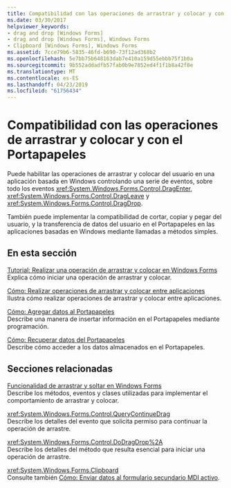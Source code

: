 ```yaml
---
title: Compatibilidad con las operaciones de arrastrar y colocar y con el Portapapeles
ms.date: 03/30/2017
helpviewer_keywords:
- drag and drop [Windows Forms]
- drag and drop [Windows Forms], Windows Forms
- Clipboard [Windows Forms], Windows Forms
ms.assetid: 7cce79b6-5835-46fd-b690-73f12ad368b2
ms.openlocfilehash: 5e7bb75b648163dab7e410a159d55ebbb75f1b0a
ms.sourcegitcommit: 9b552addadfb57fab0b9e7852ed4f1f1b8a42f8e
ms.translationtype: MT
ms.contentlocale: es-ES
ms.lasthandoff: 04/23/2019
ms.locfileid: "61756434"
---
```

# <a name="drag-and-drop-operations-and-clipboard-support"></a>Compatibilidad con las operaciones de arrastrar y colocar y con el Portapapeles
Puede habilitar las operaciones de arrastrar y colocar del usuario en una aplicación basada en Windows controlando una serie de eventos, sobre todo los eventos <xref:System.Windows.Forms.Control.DragEnter>, <xref:System.Windows.Forms.Control.DragLeave> y <xref:System.Windows.Forms.Control.DragDrop>.  
  
 También puede implementar la compatibilidad de cortar, copiar y pegar del usuario, y la transferencia de datos del usuario en el Portapapeles en las aplicaciones basadas en Windows mediante llamadas a métodos simples.  
  
## <a name="in-this-section"></a>En esta sección  
 [Tutorial: Realizar una operación de arrastrar y colocar en Windows Forms](walkthrough-performing-a-drag-and-drop-operation-in-windows-forms.md)  
 Explica cómo iniciar una operación de arrastrar y colocar.  
  
 [Cómo: Realizar operaciones de arrastrar y colocar entre aplicaciones](how-to-perform-drag-and-drop-operations-between-applications.md)  
 Ilustra cómo realizar operaciones de arrastrar y colocar entre aplicaciones.  
  
 [Cómo: Agregar datos al Portapapeles](how-to-add-data-to-the-clipboard.md)  
 Describe una manera de insertar información en el Portapapeles mediante programación.  
  
 [Cómo: Recuperar datos del Portapapeles](how-to-retrieve-data-from-the-clipboard.md)  
 Describe cómo acceder a los datos almacenados en el Portapapeles.  
  
## <a name="related-sections"></a>Secciones relacionadas  
 [Funcionalidad de arrastrar y soltar en Windows Forms](../drag-and-drop-functionality-in-windows-forms.md)  
 Describe los métodos, eventos y clases utilizadas para implementar el comportamiento de arrastrar y colocar.  
  
 <xref:System.Windows.Forms.Control.QueryContinueDrag>  
 Describe los detalles del evento que solicita permiso para continuar la operación de arrastre.  
  
 <xref:System.Windows.Forms.Control.DoDragDrop%2A>  
 Describe los detalles del método que resulta esencial para iniciar una operación de arrastre.  
  
 <xref:System.Windows.Forms.Clipboard>  
 Consulte también [Cómo: Enviar datos al formulario secundario MDI activo](how-to-send-data-to-the-active-mdi-child.md).
